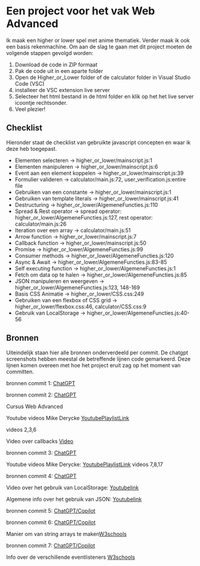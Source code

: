 <h1>Een project voor het vak Web Advanced </h1> 
<p>Ik maak een higher or lower spel met anime thematiek. Verder maak ik ook een basis rekenmachine. Om aan de slag te gaan met dit project moeten de volgende stappen gevolgd worden: </p>

1. Download de code in ZIP formaat
2. Pak de code uit in een aparte folder
3. Open de Higher_or_Lower folder of de calculator folder in Visual Studio Code (VSC)
4. installeer de VSC extension live server
5. Selecteer het html bestand in de html folder en klik op het het live server icoontje rechtsonder.
6. Veel plezier!

<h2>Checklist</h2>
<p>Hieronder staat de checklist van gebruikte javascript concepten en waar ik deze heb toegepast. </p> 

- Elementen selecteren -> higher_or_lower/mainscript.js:1
- Elementen manipuleren -> higher_or_lower/mainscript.js:6
- Event aan een element koppelen -> higher_or_lower/mainscript.js:39
- Formulier valideren -> calculator/main.js:72, user_verification.js:entire file
- Gebruiken van een constante -> higher_or_lower/mainscript.js:1
- Gebruiken van template literals -> higher_or_lower/mainscript.js:41
- Destructuring -> higher_or_lower/AlgemeneFuncties.js:110
- Spread & Rest operator -> spread operator: higher_or_lower/AlgemeneFuncties.js:127, rest operator: calculator/main.js:26
- Iteration over een array -> calculator/main.js:51
- Arrow function -> higher_or_lower/mainscript.js:7
- Callback function -> higher_or_lower/mainscript.js:50
- Promise -> higher_or_lower/AlgemeneFuncties.js:99
- Consumer methods -> higher_or_lower/AlgemeneFuncties.js:120
- Async & Await -> higher_or_lower/AlgemeneFuncties.js:83-85
- Self executing function -> higher_or_lower/AlgemeneFuncties.js:1
- Fetch om data op te halen -> higher_or_lower/AlgemeneFuncties.js:85
- JSON manipuleren en weergeven -> higher_or_lower/AlgemeneFuncties.js:123, 148-169
- Basis CSS Animatie -> higher_or_lower/CSS.css:249
- Gebruiken van een flexbox of CSS grid -> higher_or_lower/flexbox.css:46, calculator/CSS.css:9
- Gebruik van LocalStorage -> higher_or_lower/AlgemeneFuncties.js:40-56



<h2>Bronnen</h2>

<p>Uiteindelijk staan hier alle bronnen onderverdeeld per commit. De chatgpt screenshots hebben meestal de betreffende lijnen code gemarkeerd. Deze lijnen komen overeen met hoe het project eruit zag op het moment van committen. </p>


bronnen commit 1:
[ChatGPT](https://docs.google.com/document/d/1lQqNMMO7fXErsFq09_CsswNk3ferKJOB/edit?usp=sharing&ouid=110618404478427787920&rtpof=true&sd=true)

bronnen commit 2:
[ChatGPT](https://docs.google.com/document/d/1lQqNMMO7fXErsFq09_CsswNk3ferKJOB/edit?usp=sharing&ouid=110618404478427787920&rtpof=true&sd=true)

Cursus Web Advanced 

Youtube videos Mike Derycke [YoutubePlaylistLink](https://www.youtube.com/playlist?list=PLGsnrfn8XzXhJUyCxjyvMmHDD-HbL2pDy)

videos 2,3,6

Video over callbacks [Video](https://www.youtube.com/watch?v=kz_vwAF4NHI)

bronnen commit 3:
[ChatGPT](https://docs.google.com/document/d/1lQqNMMO7fXErsFq09_CsswNk3ferKJOB/edit?usp=sharing&ouid=110618404478427787920&rtpof=true&sd=true)

Youtube videos Mike Derycke: 
[YoutubePlaylistLink](https://www.youtube.com/playlist?list=PLGsnrfn8XzXhJUyCxjyvMmHDD-HbL2pDy)
videos 7,8,17

bronnen commit 4: 
[ChatGPT](https://docs.google.com/document/d/1lQqNMMO7fXErsFq09_CsswNk3ferKJOB/edit?usp=sharing&ouid=110618404478427787920&rtpof=true&sd=true)

Video over het gebruik van LocalStorage:
[Youtubelink](https://www.youtube.com/watch?v=fYTTUBa-lPc)

Algemene info over het gebruik van JSON: 
[Youtubelink](https://www.youtube.com/watch?v=iiADhChRriM)


bronnen commit 5: 
[ChatGPT/Copilot](https://docs.google.com/document/d/1lQqNMMO7fXErsFq09_CsswNk3ferKJOB/edit?usp=sharing&ouid=110618404478427787920&rtpof=true&sd=true)

bronnen commit 6:
[ChatGPT/Copilot](https://docs.google.com/document/d/1lQqNMMO7fXErsFq09_CsswNk3ferKJOB/edit?usp=sharing&ouid=110618404478427787920&rtpof=true&sd=true)


Manier om van string arrays te maken[W3schools](https://www.w3schools.com/jsref/jsref_from.asp)

bronnen commit 7:
[ChatGPT/Copilot](https://docs.google.com/document/d/1lQqNMMO7fXErsFq09_CsswNk3ferKJOB/edit?usp=sharing&ouid=110618404478427787920&rtpof=true&sd=true)

Info over de verschillende eventlisteners [W3schools](https://www.w3schools.com/js/js_htmldom_eventlistener.asp)




